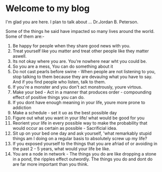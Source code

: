 # Welcome to my blog

I'm glad you are here. I plan to talk about ...
Dr.Jordan B. Peterson.

Some of the things he said have impacted so many lives around the world. 
Some of them are:-
1. Be happy for people when they share good news with you.
2. Treat yourself like you matter and treat other people like they matter aswell.
3. Its not okay where you are. You're nowhere near wht you could be.
4. So you are a mess, You can do something about it
5. Do not cast pearls before swine - When people are not listening to you, stop talking to them because they are devaulng what you have to say. And if you find people who listen, talk to them.
6. If you're a monster and you don't act monstrously, youre virtous.
7. Make your bed - Act in a manner that produces order - compounding effect of positive things you can do.
8. If you dont have enough meaning in your life, youre more prone to addiction
9. Make a schedule - set it uo as the best possible day
10. Figure out what you want in your life/ what would be good for you
11. Reorient your life in every possible way to make the probability that would occur as certain as possible - Sacrificial idea.
12. Sit up on your bed one day and ask yourself, 'what remarkably stupid things am I doing on a regular basis to absolutely screw up my life?
13. If you exposed yourself to the things that you are afriad of or avoiding in the past 2 - 5 years, what would your life be like.
14. You are a node in network - The things you do are like dropping a stone in a pond, the ripples effect outwordly. The things you do and dont do are far more important than you think.
